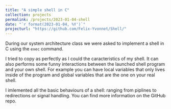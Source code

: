 ```yaml
---
title: "A simple shell in C"
collection: projects
permalink: /projects/2023-01-04-shell
date: "`r format(2023-01-04, %Y')`"
projecturl: "https://github.com/Felix-Yvonnet/Shell/"
---
```

During our system architecture class we were asked to implement a shell in C using the `exec` command. 

I tried to copy as perfectly as I could the caracteristics of my shell. It can also performs some funny interactions between the launched shell program and your own shell. For example you can have local variables that only lives inside of the program and global variables that are the one on your real shell.

I imlemented all the basic behaviours of a shell: ranging from piplines to redirections or signal handling. You can find more information on the GitHub repo.
